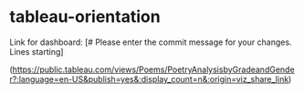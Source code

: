 # tableau-orientation

Link for dashboard: 
[# Please enter the commit message for your changes. Lines starting]

(https://public.tableau.com/views/Poems/PoetryAnalysisbyGradeandGender?:language=en-US&publish=yes&:display_count=n&:origin=viz_share_link)

